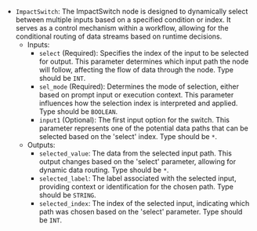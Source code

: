 - `ImpactSwitch`: The ImpactSwitch node is designed to dynamically select between multiple inputs based on a specified condition or index. It serves as a control mechanism within a workflow, allowing for the conditional routing of data streams based on runtime decisions.
    - Inputs:
        - `select` (Required): Specifies the index of the input to be selected for output. This parameter determines which input path the node will follow, affecting the flow of data through the node. Type should be `INT`.
        - `sel_mode` (Required): Determines the mode of selection, either based on prompt input or execution context. This parameter influences how the selection index is interpreted and applied. Type should be `BOOLEAN`.
        - `input1` (Optional): The first input option for the switch. This parameter represents one of the potential data paths that can be selected based on the 'select' index. Type should be `*`.
    - Outputs:
        - `selected_value`: The data from the selected input path. This output changes based on the 'select' parameter, allowing for dynamic data routing. Type should be `*`.
        - `selected_label`: The label associated with the selected input, providing context or identification for the chosen path. Type should be `STRING`.
        - `selected_index`: The index of the selected input, indicating which path was chosen based on the 'select' parameter. Type should be `INT`.
